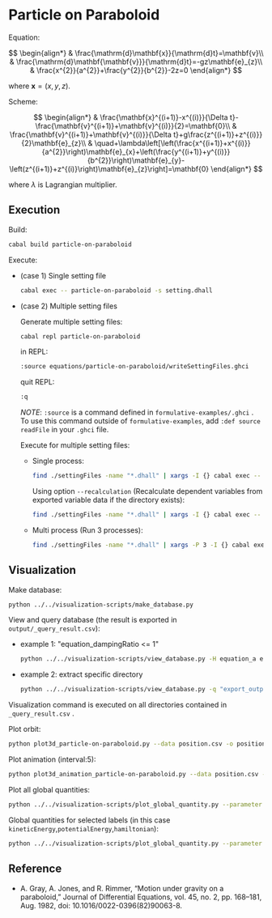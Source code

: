 # Particle on Paraboloid

Equation:

$$
\begin{align*}
 & \frac{\mathrm{d}\mathbf{x}}{\mathrm{d}t}=\mathbf{v}\\
 & \frac{\mathrm{d}\mathbf{\mathbf{v}}}{\mathrm{d}t}=-gz\mathbf{e}_{z}\\
 & \frac{x^{2}}{a^{2}}+\frac{y^{2}}{b^{2}}-2z=0
\end{align*}
$$

where $\mathbf{x}=\left(x,y,z\right)$.

Scheme:

$$
\begin{align*}
 & \frac{\mathbf{x}^{(i+1)}-x^{(i)}}{\Delta t}-\frac{\mathbf{v}^{(i+1)}+\mathbf{v}^{(i)}}{2}=\mathbf{0}\\
 & \frac{\mathbf{v}^{(i+1)}+\mathbf{v}^{(i)}}{\Delta t}+g\frac{z^{(i+1)}+z^{(i)}}{2}\mathbf{e}_{z}\\
 & \quad+\lambda\left[\left(\frac{x^{(i+1)}+x^{(i)}}{a^{2}}\right)\mathbf{e}_{x}+\left(\frac{y^{(i+1)}+y^{(i)}}{b^{2}}\right)\mathbf{e}_{y}-\left(z^{(i+1)}+z^{(i)}\right)\mathbf{e}_{z}\right]=\mathbf{0}
\end{align*}
$$

where $\lambda$ is Lagrangian multiplier.

## Execution

Build:

```sh
cabal build particle-on-paraboloid
```

Execute:

- (case 1) Single setting file

  ```sh
  cabal exec -- particle-on-paraboloid -s setting.dhall
  ```

- (case 2) Multiple setting files

  Generate multiple setting files:

  ```sh
  cabal repl particle-on-paraboloid
  ```

  in REPL:

  ```sh
  :source equations/particle-on-paraboloid/writeSettingFiles.ghci
  ```

  quit REPL:

  ```sh
  :q
  ```

  _NOTE_: `:source` is a command defined in `formulative-examples/.ghci` . To use this command outside of `formulative-examples`, add `:def source readFile` in your `.ghci` file.

  Execute for multiple setting files:

  - Single process:

    ```sh
    find ./settingFiles -name "*.dhall" | xargs -I {} cabal exec -- particle-on-paraboloid -s {}
    ```

    Using option `--recalculation` (Recalculate dependent variables from exported variable data if the directory exists):

    ```sh
    find ./settingFiles -name "*.dhall" | xargs -I {} cabal exec -- particle-on-paraboloid --recalculation Continue -s {}
    ```

  - Multi process (Run 3 processes):

    ```sh
    find ./settingFiles -name "*.dhall" | xargs -P 3 -I {} cabal exec -- particle-on-paraboloid --recalculation Continue -s {}
    ```

## Visualization

Make database:

```sh
python ../../visualization-scripts/make_database.py
```

View and query database (the result is exported in `output/_query_result.csv`):

- example 1: "equation_dampingRatio <= 1"

  ```sh
  python ../../visualization-scripts/view_database.py -H equation_a equation_b equation_xInit equation_vxInit equation_vyInit -q "equation_a==1 & equation_b == 1"
  ```

- example 2: extract specific directory

  ```sh
  python ../../visualization-scripts/view_database.py -q "export_outputDirectory == \"output/eeca6053077485a19e88dbeb2424390f1c6b37b7\""
  ```

Visualization command is executed on all directories contained in `_query_result.csv` .

Plot orbit:

```sh
python plot3d_particle-on-paraboloid.py --data position.csv -o position.png
```

Plot animation (interval:5):

```sh
python plot3d_animation_particle-on-paraboloid.py --data position.csv -o position.mp4 -i 5
```

Plot all global quantities:

```sh
python ../../visualization-scripts/plot_global_quantity.py --parameter time.csv --data dependentVariable/_global.csv
```

Global quantities for selected labels (in this case `kineticEnergy`,`potentialEnergy`,`hamiltonian`):

```sh
python ../../visualization-scripts/plot_global_quantity.py --parameter time.csv --data dependentVariable/_global.csv -H kineticEnergy potentialEnergy hamiltonian
```

## Reference

- A. Gray, A. Jones, and R. Rimmer, “Motion under gravity on a paraboloid,” Journal of Differential Equations, vol. 45, no. 2, pp. 168–181, Aug. 1982, doi: 10.1016/0022-0396(82)90063-8.

